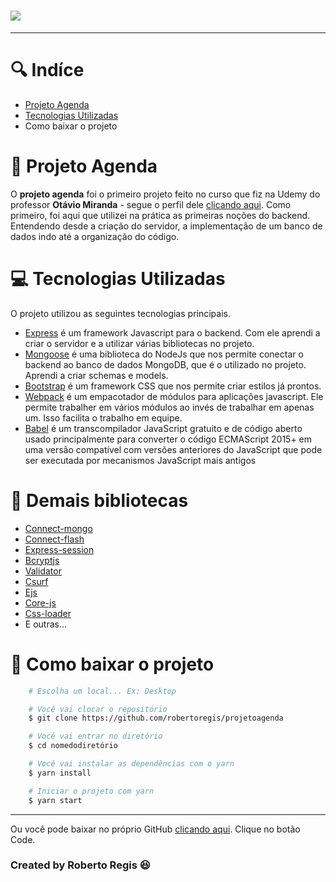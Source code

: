 
<h1>
    <img src="https://ik.imagekit.io/bjlfhoj36uy/agenda2_TrRt2FJFl.jpg">
</h1>

---

# 🔍 Indíce
- [Projeto Agenda](#-projeto-agenda)
- [Tecnologias Utilizadas](#-tecnologias-utilizadas)
- Como baixar o projeto

# 📕 Projeto Agenda

O **projeto agenda** foi o primeiro projeto feito no curso que fiz na Udemy do professor **Otávio Miranda** - segue o perfil dele [clicando aqui](https://www.udemy.com/user/luiz-otavio-miranda/). Como primeiro, foi aqui que utilizei na prática as primeiras noções do backend. Entendendo desde a criação do servidor, a implementação de um banco de dados indo até a organização do código.

# 💻 Tecnologias Utilizadas

O projeto utilizou as seguintes tecnologias principais.
- [Express](https://expressjs.com/pt-br/)
é um framework Javascript para o backend. Com ele aprendi a criar o servidor e a utilizar várias bibliotecas no projeto.
- [Mongoose](https://mongoosejs.com/)
é uma biblioteca do NodeJs que nos permite conectar o backend ao banco de dados MongoDB, que é o utilizado no projeto. Aprendi a criar schemas e models.
- [Bootstrap](https://getbootstrap.com/)
é um framework CSS que nos permite criar estilos já prontos.
- [Webpack](https://webpack.js.org/)
é um empacotador de módulos para aplicações javascript. Ele permite trabalher em vários módulos ao invés de trabalhar em apenas um. Isso facilita o trabalho em equipe.
- [Babel](https://babeljs.io/)
é um transcompilador JavaScript gratuito e de código aberto usado principalmente para converter o código ECMAScript 2015+ em uma versão compatível com versões anteriores do JavaScript que pode ser executada por mecanismos JavaScript mais antigos

# 🔧 Demais bibliotecas
- [Connect-mongo](https://docs.mongodb.com/manual/reference/method/connect/)
- [Connect-flash](https://github.com/jaredhanson/connect-flash)
- [Express-session](https://github.com/expressjs/session)
- [Bcryptjs](https://github.com/kelektiv/node.bcrypt.js)
- [Validator](https://github.com/validatorjs/validator.js)
- [Csurf](https://github.com/expressjs/csurf)
- [Ejs](https://ejs.co/)
- [Core-js](https://github.com/zloirock/core-js)
- [Css-loader](https://github.com/webpack-contrib/css-loader)
- E outras...

# 💾 Como baixar o projeto

```bash
    # Escolha um local... Ex: Desktop

    # Você vai clocar o repositório
    $ git clone https://github.com/robertoregis/projetoagenda

    # Você vai entrar no diretório
    $ cd nomedodiretório

    # Você vai instalar as dependências com o yarn
    $ yarn install

    # Iniciar o projeto com yarn
    $ yarn start

```

---

Ou você pode baixar no próprio GitHub [clicando aqui](https://github.com/robertoregis/projetoagenda). Clique no botão Code.

### Created by Roberto Regis 😆
